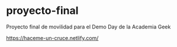 # proyecto-final
Proyecto final de movilidad para el Demo Day de la Academia Geek

https://haceme-un-cruce.netlify.com/
